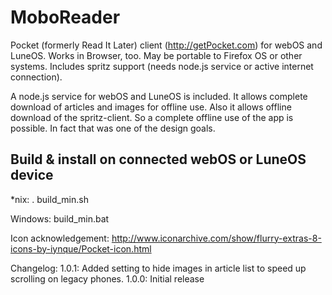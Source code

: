 MoboReader
==========

Pocket (formerly Read It Later) client (http://getPocket.com) for webOS and LuneOS. Works in Browser, too. May be portable to Firefox OS or other systems.
Includes spritz support (needs node.js service or active internet connection).

A node.js service for webOS and LuneOS is included. It allows complete download of articles and images for offline use. Also it allows offline download of the spritz-client. So a complete offline use of the app is possible. In fact that was one of the design goals.


Build & install on connected webOS or LuneOS device
---------------------------------------------------
*nix:
. build_min.sh

Windows:
build_min.bat


Icon acknowledgement:
http://www.iconarchive.com/show/flurry-extras-8-icons-by-iynque/Pocket-icon.html

Changelog:
1.0.1: Added setting to hide images in article list to speed up scrolling on legacy phones.
1.0.0: Initial release

